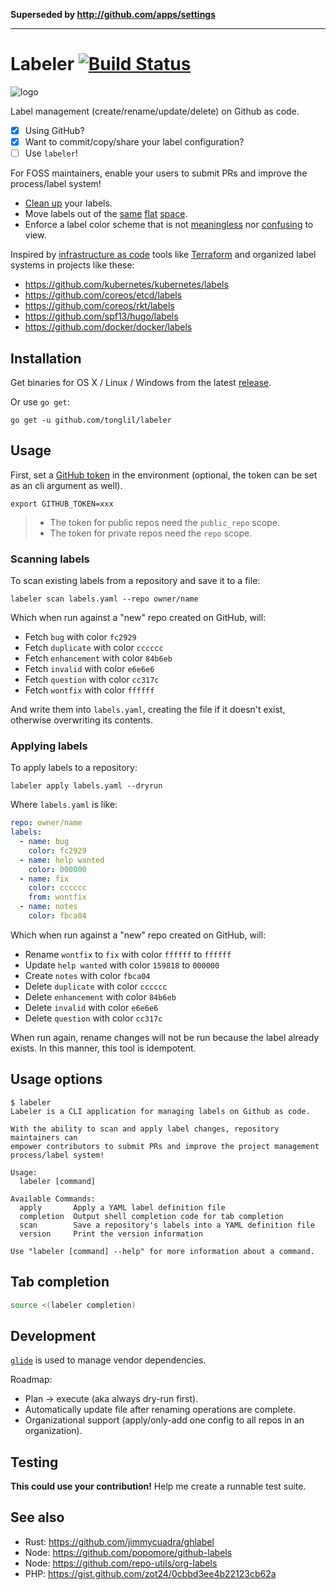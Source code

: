 **Superseded by http://github.com/apps/settings**

---

# Labeler [![Build Status](https://travis-ci.org/tonglil/labeler.svg?branch=master)](https://travis-ci.org/tonglil/labeler)

![logo](http://i.imgur.com/5wOQl2m.png)

Label management (create/rename/update/delete) on Github as code.

- [x] Using GitHub?
- [x] Want to commit/copy/share your label configuration?
- [ ] Use `labeler`!

For FOSS maintainers, enable your users to submit PRs and improve the process/label system!
- [Clean up][adobe] your labels.
- Move labels out of the [same][iconic] [flat][certbot] [space][ghost].
- Enforce a label color scheme that is not [meaningless][node] nor [confusing][babel] to view.

Inspired by [infrastructure as code][iac] tools like [Terraform][terraform] and organized label systems in projects like these:
- https://github.com/kubernetes/kubernetes/labels
- https://github.com/coreos/etcd/labels
- https://github.com/coreos/rkt/labels
- https://github.com/spf13/hugo/labels
- https://github.com/docker/docker/labels

[adobe]: https://github.com/adobe/brackets/labels
[iconic]: https://github.com/driftyco/ionic/labels
[certbot]: https://github.com/certbot/certbot/labels
[ghost]: https://github.com/TryGhost/Ghost/labels
[node]: https://github.com/nodejs/node/labels
[babel]: https://github.com/babel/babel/labels

[iac]: http://martinfowler.com/bliki/InfrastructureAsCode.html
[terraform]: https://github.com/hashicorp/terraform

## Installation

Get binaries for OS X / Linux / Windows from the latest [release].

Or use `go get`:

```
go get -u github.com/tonglil/labeler
```

[release]: https://github.com/tonglil/labeler/releases

## Usage

First, set a [GitHub token][tokens] in the environment (optional, the token can be set as an cli argument as well).

```
export GITHUB_TOKEN=xxx
```

> - The token for public repos need the `public_repo` scope.
> - The token for private repos need the `repo` scope.

[tokens]: https://github.com/settings/tokens

### Scanning labels

To scan existing labels from a repository and save it to a file:
```
labeler scan labels.yaml --repo owner/name
```

Which when run against a "new" repo created on GitHub, will:
- Fetch `bug` with color `fc2929`
- Fetch `duplicate` with color `cccccc`
- Fetch `enhancement` with color `84b6eb`
- Fetch `invalid` with color `e6e6e6`
- Fetch `question` with color `cc317c`
- Fetch `wontfix` with color `ffffff`

And write them into `labels.yaml`, creating the file if it doesn't exist, otherwise overwriting its contents.

### Applying labels

To apply labels to a repository:
```
labeler apply labels.yaml --dryrun
```

Where `labels.yaml` is like:
```yml
repo: owner/name
labels:
  - name: bug
    color: fc2929
  - name: help wanted
    color: 000000
  - name: fix
    color: cccccc
    from: wontfix
  - name: notes
    color: fbca04
```

Which when run against a "new" repo created on GitHub, will:
- Rename `wontfix` to `fix` with color `ffffff` to `ffffff`
- Update `help wanted` with color `159818` to `000000`
- Create `notes` with color `fbca04`
- Delete `duplicate` with color `cccccc`
- Delete `enhancement` with color `84b6eb`
- Delete `invalid` with color `e6e6e6`
- Delete `question` with color `cc317c`

When run again, rename changes will not be run because the label already exists.
In this manner, this tool is idempotent.

## Usage options

```
$ labeler
Labeler is a CLI application for managing labels on Github as code.

With the ability to scan and apply label changes, repository maintainers can
empower contributors to submit PRs and improve the project management
process/label system!

Usage:
  labeler [command]

Available Commands:
  apply       Apply a YAML label definition file
  completion  Output shell completion code for tab completion
  scan        Save a repository's labels into a YAML definition file
  version     Print the version information

Use "labeler [command] --help" for more information about a command.
```

## Tab completion

```bash
source <(labeler completion)
```

## Development

[`glide`][glide] is used to manage vendor dependencies.

Roadmap:
- Plan -> execute (aka always dry-run first).
- Automatically update file after renaming operations are complete.
- Organizational support (apply/only-add one config to all repos in an organization).

[glide]: https://github.com/Masterminds/glide

## Testing

**This could use your contribution!**
Help me create a runnable test suite.

## See also

- Rust: https://github.com/jimmycuadra/ghlabel
- Node: https://github.com/popomore/github-labels
- Node: https://github.com/repo-utils/org-labels
- PHP: https://gist.github.com/zot24/0cbbd3ee4b22123cb62a
